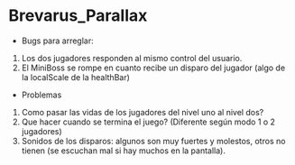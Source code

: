 # Brevarus_Parallax

* Bugs para arreglar:
1) Los dos jugadores responden al mismo control del usuario.
2) El MiniBoss se rompe en cuanto recibe un disparo del jugador (algo de la localScale de la healthBar)

* Problemas
1) Como pasar las vidas de los jugadores del nivel uno al nivel dos?
2) Que hacer cuando se termina el juego? (Diferente según modo 1 o 2 jugadores)
3) Sonidos de los disparos: algunos son muy fuertes y molestos, otros no tienen (se escuchan mal si hay muchos en la pantalla).
